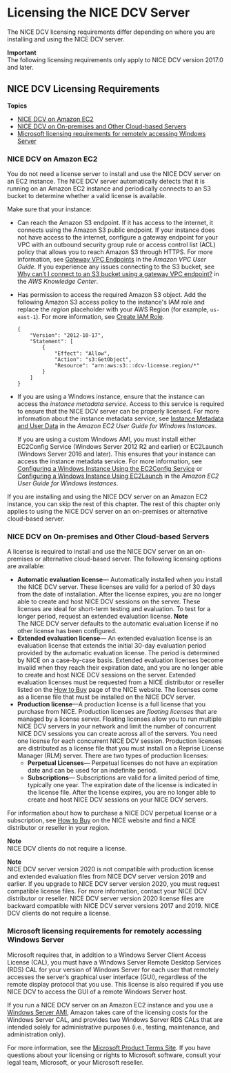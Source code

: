 # Licensing the NICE DCV Server<a name="setting-up-license"></a>

The NICE DCV licensing requirements differ depending on where you are installing and using the NICE DCV server\.

**Important**  
The following licensing requirements only apply to NICE DCV version 2017\.0 and later\.

## NICE DCV Licensing Requirements<a name="dcv-lic-req"></a>

**Topics**
+ [NICE DCV on Amazon EC2](#setting-up-license-ec2)
+ [NICE DCV on On\-premises and Other Cloud\-based Servers](#setting-up-license-onprem)
+ [Microsoft licensing requirements for remotely accessing Windows Server](#windows-lic-reqs)

### NICE DCV on Amazon EC2<a name="setting-up-license-ec2"></a>

You do not need a license server to install and use the NICE DCV server on an EC2 instance\. The NICE DCV server automatically detects that it is running on an Amazon EC2 instance and periodically connects to an S3 bucket to determine whether a valid license is available\. 

Make sure that your instance:
+ Can reach the Amazon S3 endpoint\. If it has access to the internet, it connects using the Amazon S3 public endpoint\. If your instance does not have access to the internet, configure a gateway endpoint for your VPC with an outbound security group rule or access control list \(ACL\) policy that allows you to reach Amazon S3 through HTTPS\. For more information, see [Gateway VPC Endpoints](https://docs.aws.amazon.com/vpc/latest/userguide/vpce-gateway.html) in the *Amazon VPC User Guide*\. If you experience any issues connecting to the S3 bucket, see [Why can’t I connect to an S3 bucket using a gateway VPC endpoint?](https://aws.amazon.com/premiumsupport/knowledge-center/connect-s3-vpc-endpoint/) in the *AWS Knowledge Center*\.
+ Has permission to access the required Amazon S3 object\. Add the following Amazon S3 access policy to the instance's IAM role and replace the *region* placeholder with your AWS Region \(for example, `us-east-1`\)\. For more information, see [Create IAM Role](https://docs.aws.amazon.com/IAM/latest/UserGuide/id_roles_create_for-service.html)\.

  ```
  {
      "Version": "2012-10-17",
      "Statement": [
          {
              "Effect": "Allow",
              "Action": "s3:GetObject",
              "Resource": "arn:aws:s3:::dcv-license.region/*"
          }
      ]
  }
  ```
+ If you are using a Windows instance, ensure that the instance can access the *instance metadata service*\. Access to this service is required to ensure that the NICE DCV server can be properly licensed\. For more information about the instance metadata service, see [Instance Metadata and User Data](https://docs.aws.amazon.com/AWSEC2/latest/WindowsGuide/ec2-instance-metadata.html) in the *Amazon EC2 User Guide for Windows Instances*\.

  If you are using a custom Windows AMI, you must install either EC2Config Service \(Windows Server 2012 R2 and earlier\) or EC2Launch \(Windows Server 2016 and later\)\. This ensures that your instance can access the instance metadata service\. For more information, see [Configuring a Windows Instance Using the EC2Config Service](https://docs.aws.amazon.com/AWSEC2/latest/WindowsGuide/ec2config-service.html) or [Configuring a Windows Instance Using EC2Launch](https://docs.aws.amazon.com/AWSEC2/latest/WindowsGuide/ec2launch.html) in the *Amazon EC2 User Guide for Windows Instances*\.

If you are installing and using the NICE DCV server on an Amazon EC2 instance, you can skip the rest of this chapter\. The rest of this chapter only applies to using the NICE DCV server on an on\-premises or alternative cloud\-based server\.

### NICE DCV on On\-premises and Other Cloud\-based Servers<a name="setting-up-license-onprem"></a>

A license is required to install and use the NICE DCV server on an on\-premises or alternative cloud\-based server\. The following licensing options are available:
+ **Automatic evaluation license**— Automatically installed when you install the NICE DCV server\. These licenses are valid for a period of 30 days from the date of installation\. After the license expires, you are no longer able to create and host NICE DCV sessions on the server\. These licenses are ideal for short\-term testing and evaluation\. To test for a longer period, request an extended evaluation license\.
**Note**  
The NICE DCV server defaults to the automatic evaluation license if no other license has been configured\.
+ **Extended evaluation license**— An extended evaluation license is an evaluation license that extends the initial 30\-day evaluation period provided by the automatic evaluation license\. The period is determined by NICE on a case\-by\-case basis\. Extended evaluation licenses become invalid when they reach their expiration date, and you are no longer able to create and host NICE DCV sessions on the server\. Extended evaluation licenses must be requested from a NICE distributor or reseller listed on the [ How to Buy](https://www.nice-software.com/index.html#buy) page of the NICE website\. The licenses come as a license file that must be installed on the NICE DCV server\. 
+ **Production license**—A production license is a full license that you purchase from NICE\. Production licenses are *floating licenses* that are managed by a license server\. Floating licenses allow you to run multiple NICE DCV servers in your network and limit the number of concurrent NICE DCV sessions you can create across all of the servers\. You need one license for each concurrent NICE DCV session\. Production licenses are distributed as a license file that you must install on a Reprise License Manager \(RLM\) server\. There are two types of production licenses: 
  + **Perpetual Licenses**— Perpetual licenses do not have an expiration date and can be used for an indefinite period\.
  + **Subscriptions**— Subscriptions are valid for a limited period of time, typically one year\. The expiration date of the license is indicated in the license file\. After the license expires, you are no longer able to create and host NICE DCV sessions on your NICE DCV servers\.

For information about how to purchase a NICE DCV perpetual license or a subscription, see [How to Buy](https://www.nice-software.com/index.html#buy) on the NICE website and find a NICE distributor or reseller in your region\.

**Note**  
NICE DCV clients do not require a license\.

**Note**  
NICE DCV server version 2020 is not compatible with production license and extended evaluation files from NICE DCV server version 2019 and earlier\. If you upgrade to NICE DCV server version 2020, you must request compatible license files\. For more information, contact your NICE DCV distributor or reseller\.
NICE DCV server version 2020 license files are backward compatible with NICE DCV server versions 2017 and 2019\.
NICE DCV clients do not require a license\.

### Microsoft licensing requirements for remotely accessing Windows Server<a name="windows-lic-reqs"></a>

Microsoft requires that, in addition to a Windows Server Client Access License \(CAL\), you must have a Windows Server Remote Desktop Services \(RDS\) CAL for your version of Windows Server for each user that remotely accesses the server’s graphical user interface \(GUI\), regardless of the remote display protocol that you use\. This license is also required if you use NICE DCV to access the GUI of a remote Windows Server host\.

If you run a NICE DCV server on an Amazon EC2 instance and you use a [ Windows Server AMI](https://aws.amazon.com/windows/resources/amis/), Amazon takes care of the licensing costs for the Windows Server CAL, and provides two Windows Server RDS CALs that are intended solely for administrative purposes \(i\.e\., testing, maintenance, and administration only\)\.

For more information, see the [Microsoft Product Terms Site](https://www.microsoft.com/licensing/terms/)\. If you have questions about your licensing or rights to Microsoft software, consult your legal team, Microsoft, or your Microsoft reseller\.